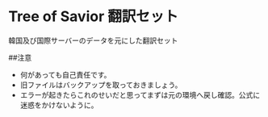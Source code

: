 # Tree of Savior 翻訳セット
韓国及び国際サーバーのデータを元にした翻訳セット

##注意
* 何があっても自己責任です。
* 旧ファイルはバックアップを取っておきましょう。
* エラーが起きたらこれのせいだと思ってまずは元の環境へ戻し確認。公式に迷惑をかけないように。

